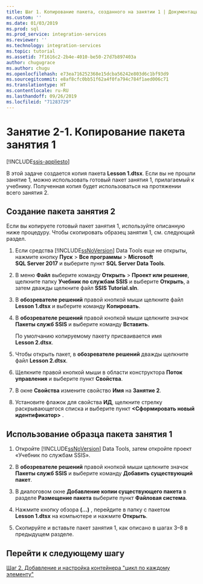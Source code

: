 ```yaml
---
title: Шаг 1. Копирование пакета, созданного на занятии 1 | Документация Майкрософт
ms.custom: ''
ms.date: 01/03/2019
ms.prod: sql
ms.prod_service: integration-services
ms.reviewer: ''
ms.technology: integration-services
ms.topic: tutorial
ms.assetid: 7f1616c2-2b4e-4010-be50-27d7b897403a
author: chugugrace
ms.author: chugu
ms.openlocfilehash: e73ea716252368e15dcba56242e803d6c1bf93d9
ms.sourcegitcommit: e8af8cfc0bb51f62a4f0fa794c784f1aed006c71
ms.translationtype: HT
ms.contentlocale: ru-RU
ms.lasthandoff: 09/26/2019
ms.locfileid: "71283729"
---
```

# <a name="lesson-2-1-copy-the-lesson-1-package"></a>Занятие 2-1. Копирование пакета занятия 1

[!INCLUDE[ssis-appliesto](../includes/ssis-appliesto-ssvrpluslinux-asdb-asdw-xxx.md)]



В этой задаче создается копия пакета **Lesson 1.dtsx**. Если вы не прошли занятие 1, можно использовать готовый пакет занятия 1, прилагаемый к учебнику. Полученная копия будет использоваться на протяжении всего занятия 2.  
  
## <a name="create-the-lesson-2-package"></a>Создание пакета занятия 2  

Если вы копируете готовый пакет занятия 1, используйте описанную ниже процедуру.  Чтобы скопировать образец занятия 1, см. следующий раздел.
  
1.  Если средства [!INCLUDE[ssNoVersion](../includes/ssnoversion-md.md)] Data Tools еще не открыты, нажмите кнопку **Пуск** > **Все программы** > **Microsoft SQL Server 2017** и выберите пункт **SQL Server Data Tools**.  
  
2.  В меню **Файл** выберите команду **Открыть** > **Проект или решение**, щелкните папку **Учебник по службам SSIS** и выберите **Открыть**, а затем дважды щелкните файл **SSIS Tutorial.sln**.  
  
3.  В **обозревателе решений** правой кнопкой мыши щелкните файл **Lesson 1.dtsx** и выберите команду **Копировать**.  
  
4.  В **обозревателе решений** правой кнопкой мыши щелкните значок **Пакеты служб SSIS** и выберите команду **Вставить**.  
  
    По умолчанию копируемому пакету присваивается имя **Lesson 2.dtsx**.  
  
5.  Чтобы открыть пакет, в **обозревателе решений** дважды щелкните файл **Lesson 2.dtsx**.  
  
6.  Щелкните правой кнопкой мыши в области конструктора **Поток управления** и выберите пункт **Свойства**.  
  
7.  В окне **Свойства** измените свойство **Имя** на **Занятие 2**.  
  
8.  Установите флажок для свойства **ИД**, щелкните стрелку раскрывающегося списка и выберите пункт **\<Сформировать новый идентификатор>** .  
  
## <a name="use-the-sample-lesson-1-package"></a>Использование образца пакета занятия 1  
  
1.  Откройте [!INCLUDE[ssNoVersion](../includes/ssnoversion-md.md)] Data Tools, затем откройте проект «Учебник по службам SSIS».  
  
2.  В **обозревателе решений** правой кнопкой мыши щелкните значок **Пакеты служб SSIS** и выберите команду **Добавить существующий пакет**.  
  
3.  В диалоговом окне **Добавление копии существующего пакета** в разделе **Размещение пакета** выберите пункт **Файловая система**.  
  
4.  Нажмите кнопку обзора **(…)** , перейдите в папку с пакетом **Lesson 1.dtsx** на компьютере и нажмите **Открыть**.  
  
5.  Скопируйте и вставьте пакет занятия 1, как описано в шагах 3–8 в предыдущем разделе.  
  
## <a name="go-to-next-task"></a>Перейти к следующему шагу

[Шаг 2. Добавление и настройка контейнера "цикл по каждому элементу"](../integration-services/lesson-2-2-adding-and-configuring-the-foreach-loop-container.md)  
  
